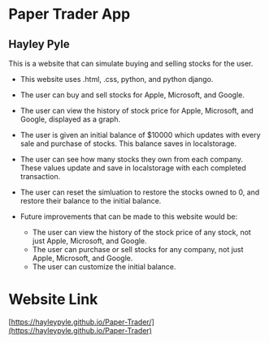# Paper Trader App

## Hayley Pyle

This is a website that can simulate buying and selling stocks for the user. 
- This website uses .html, .css, python, and python django.
- The user can buy and sell stocks for Apple, Microsoft, and Google.
- The user can view the history of stock price for Apple, Microsoft, and Google, displayed as a graph.
- The user is given an initial balance of $10000 which updates with every sale and purchase of stocks. This balance saves in localstorage.
- The user can see how many stocks they own from each company. These values update and save in localstorage with each completed transaction.
- The user can reset the simluation to restore the stocks owned to 0, and restore their balance to the initial balance.

  
- Future improvements that can be made to this website would be:
    - The user can view the history of the stock price of any stock, not just Apple, Microsoft, and Google.
    - The user can purchase or sell stocks for any company, not just Apple, Microsoft, and Google.
    - The user can customize the initial balance.

# Website Link
[https://hayleypyle.github.io/Paper-Trader/](https://hayleypyle.github.io/Paper-Trader)
